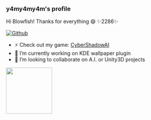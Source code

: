 ### y4my4my4m's profile

Hi Blowfish! Thanks for everything 😄
✨2286✨

[![Github](https://img.shields.io/github/followers/y4my4my4m?label=Follow&style=social)](https://github.com/y4my4my4m)

- ⚡ Check out my game: [CyberShadowAI](https://twitter.com/CyberShadowAI)
- 🔭 I’m currently working on KDE wallpaper plugin
- 👯 I’m looking to collaborate on A.I. or Unity3D projects

<!-- <a href="https://github.com/y4my4my4m"> -->
<!--   <img height="165em" src="https://github-readme-stats.vercel.app/api?username=y4my4my4m&show_icons=true&theme=tokyonight&count_private=true" alt="y4my4my4m's github stats"/> -->
<!--   <img height="165em" src="https://github-readme-stats.vercel.app/api/top-langs/?username=y4my4my4m&theme=tokyonight&layout=compact" alt="y4my4my4m's github top languages" /> -->
<!-- </a> -->
<!-- <br/> -->
<a href="https://github.com/y4my4my4m/kde-shader-wallpaper">
<img height="126em" src="https://github-readme-stats.vercel.app/api/pin/?username=y4my4my4m&repo=kde-shader-wallpaper&theme=tokyonight"
</a>


<!--
**y4my4my4m/y4my4my4m** is a ✨ _special_ ✨ repository because its `README.md` (this file) appears on your GitHub profile.

Here are some ideas to get you started:

- 🔭 I’m currently working on ...
- 🌱 I’m currently learning ...
- 👯 I’m looking to collaborate on ...
- 🤔 I’m looking for help with ...
- 💬 Ask me about ...
- 📫 How to reach me: ...
- 😄 Pronouns: ...
- ⚡ Fun fact: ...
-->
